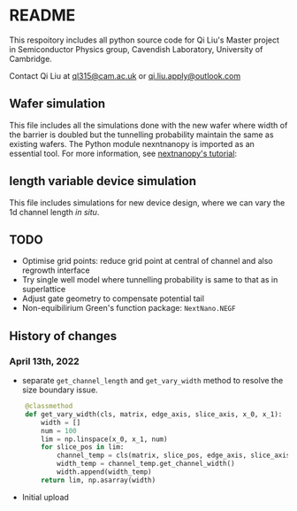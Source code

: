 # README
This respoitory includes all python source code for Qi Liu's Master project in Semiconductor Physics group, Cavendish Laboratory, University of Cambridge.

Contact Qi Liu at ql315@cam.ac.uk or qi.liu.apply@outlook.com 

## Wafer simulation
This file includes all the simulations done with the new wafer where width of the barrier is doubled but the tunnelling probability maintain the same as existing wafers. 
The Python module nexntnanopy is imported as an essential tool. 
For more information, see [nextnanopy's tutorial](https://github.com/nextnanopy/nextnanopy/blob/master/README.md):

## length variable device simulation
This file includes simulations for new device design, where we can vary the 1d channel length <em>in situ</em>.

## TODO
* Optimise grid points: reduce grid point at central of channel and also regrowth interface
* Try single well model where tunnelling probability is same to that as in superlattice
* Adjust gate geometry to compensate potential tail
* Non-equibilirium Green's function package: ```NextNano.NEGF```
## History of changes
### April 13th, 2022
* separate ```get_channel_length``` and ```get_vary_width``` method to resolve the size boundary issue.
```python
    @classmethod
    def get_vary_width(cls, matrix, edge_axis, slice_axis, x_0, x_1):
        width = []
        num = 100
        lim = np.linspace(x_0, x_1, num)
        for slice_pos in lim:
            channel_temp = cls(matrix, slice_pos, edge_axis, slice_axis)
            width_temp = channel_temp.get_channel_width()
            width.append(width_temp)
        return lim, np.asarray(width)
```
* Initial upload



